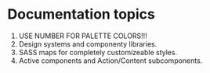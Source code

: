 # Documentation topics

1. USE NUMBER FOR PALETTE COLORS!!!
1. Design systems and componenty libraries.
1. SASS maps for completely customizeable styles.
1. Active components and Action/Content subcomponents.
